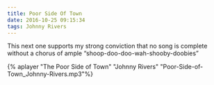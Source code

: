 ```yaml
---
title: Poor Side Of Town
date: 2016-10-25 09:15:34
tags: Johnny Rivers
---
```


This next one supports my strong conviction that no song is complete without a chorus of ample “shoop-doo-doo-wah-shooby-doobies”

{% aplayer "The Poor Side of Town" "Johnny Rivers" "Poor-Side-of-Town_Johnny-Rivers.mp3"%}

